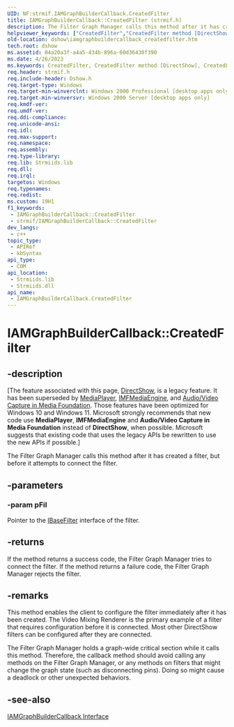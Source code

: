```yaml
---
UID: NF:strmif.IAMGraphBuilderCallback.CreatedFilter
title: IAMGraphBuilderCallback::CreatedFilter (strmif.h)
description: The Filter Graph Manager calls this method after it has created a filter, but before it attempts to connect the filter.
helpviewer_keywords: ["CreatedFilter","CreatedFilter method [DirectShow]","CreatedFilter method [DirectShow]","IAMGraphBuilderCallback interface","IAMGraphBuilderCallback interface [DirectShow]","CreatedFilter method","IAMGraphBuilderCallback.CreatedFilter","IAMGraphBuilderCallback::CreatedFilter","IAMGraphBuilderCallbackCreatedFilter","dshow.iamgraphbuildercallback_createdfilter","strmif/IAMGraphBuilderCallback::CreatedFilter"]
old-location: dshow\iamgraphbuildercallback_createdfilter.htm
tech.root: dshow
ms.assetid: 04a20a3f-a4a5-434b-896a-60d36430f390
ms.date: 4/26/2023
ms.keywords: CreatedFilter, CreatedFilter method [DirectShow], CreatedFilter method [DirectShow],IAMGraphBuilderCallback interface, IAMGraphBuilderCallback interface [DirectShow],CreatedFilter method, IAMGraphBuilderCallback.CreatedFilter, IAMGraphBuilderCallback::CreatedFilter, IAMGraphBuilderCallbackCreatedFilter, dshow.iamgraphbuildercallback_createdfilter, strmif/IAMGraphBuilderCallback::CreatedFilter
req.header: strmif.h
req.include-header: Dshow.h
req.target-type: Windows
req.target-min-winverclnt: Windows 2000 Professional [desktop apps only]
req.target-min-winversvr: Windows 2000 Server [desktop apps only]
req.kmdf-ver: 
req.umdf-ver: 
req.ddi-compliance: 
req.unicode-ansi: 
req.idl: 
req.max-support: 
req.namespace: 
req.assembly: 
req.type-library: 
req.lib: Strmiids.lib
req.dll: 
req.irql: 
targetos: Windows
req.typenames: 
req.redist: 
ms.custom: 19H1
f1_keywords:
 - IAMGraphBuilderCallback::CreatedFilter
 - strmif/IAMGraphBuilderCallback::CreatedFilter
dev_langs:
 - c++
topic_type:
 - APIRef
 - kbSyntax
api_type:
 - COM
api_location:
 - Strmiids.lib
 - Strmiids.dll
api_name:
 - IAMGraphBuilderCallback.CreatedFilter
---
```


# IAMGraphBuilderCallback::CreatedFilter


## -description

\[The feature associated with this page, [DirectShow](/windows/win32/directshow/directshow), is a legacy feature. It has been superseded by [MediaPlayer](/uwp/api/Windows.Media.Playback.MediaPlayer), [IMFMediaEngine](/windows/win32/api/mfmediaengine/nn-mfmediaengine-imfmediaengine), and [Audio/Video Capture in Media Foundation](windows/win32/medfound/audio-video-capture-in-media-foundation). Those features have been optimized for Windows 10 and Windows 11. Microsoft strongly recommends that new code use **MediaPlayer**, **IMFMediaEngine** and **Audio/Video Capture in Media Foundation** instead of **DirectShow**, when possible. Microsoft suggests that existing code that uses the legacy APIs be rewritten to use the new APIs if possible.\]

The Filter Graph Manager calls this method after it has created a filter, but before it attempts to connect the filter.

## -parameters

### -param pFil

Pointer to the <a href="/windows/desktop/api/strmif/nn-strmif-ibasefilter">IBaseFilter</a> interface of the filter.

## -returns

If the method returns a success code, the Filter Graph Manager tries to connect the filter. If the method returns a failure code, the Filter Graph Manager rejects the filter.

## -remarks

This method enables the client to configure the filter immediately after it has been created. The Video Mixing Renderer is the primary example of a filter that requires configuration before it is connected. Most other DirectShow filters can be configured after they are connected.

The Filter Graph Manager holds a graph-wide critical section while it calls this method. Therefore, the callback method should avoid calling any methods on the Filter Graph Manager, or any methods on filters that might change the graph state (such as disconnecting pins). Doing so might cause a deadlock or other unexpected behaviors.

## -see-also

<a href="/windows/desktop/api/strmif/nn-strmif-iamgraphbuildercallback">IAMGraphBuilderCallback Interface</a>